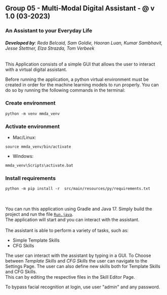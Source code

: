## Group 05 - Multi-Modal Digital Assistant - @ v 1.0 (03-2023)
### An Assistant to your Everyday Life
###### ***Developed by***: Reda Belcaid, Sam Goldie, Haoran Luan, Kumar Sambhavit, Jesse Stettner, Elza Strazda, Tom Verbeek

This Application consists of a simple GUI that allows the user to interact with a virtual digital assistant.

Before running the application, a python virtual environment must be created in order for the machine learning models to run properly.
You can do so by running the following commands in the terminal:
### Create environment
```shell
python -m venv mmda_venv
```
### Activate environment
- Mac/Linux:
```shell
source mmda_venv/bin/activate
```
- Windows:
```shell
mmda_venv\Scripts\activate.bat
```
### Install requirements
```shell
python -m pip install -r  src/main/resources/py/requirements.txt
```

<br/><br/>You can run this application using Gradle and Java 17. Simply build the project and run the file [<u>`Run.java`</u>](src/main/java/Run.java). 
<br/>The application will start and you can interact with the assistant.
<br/><br/>The assistant is able to perform a variety of tasks, such as: 
- Simple Template Skills 
- CFG Skills

The user can interact with the assistant by typing in a GUI. To Choose between *Template Skills* and *CFG Skills* the user can navigate to the Settings Page. The user can also define new skills both for Template Skills and CFG Skills.
<br/>This can by editing the respective files in the Skill Editor Page.

To bypass facial recognition at login, use user "admin" and any password.